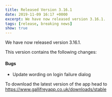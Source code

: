 ```yaml
---
title: Released Version 3.16.1
date: 2019-11-09 16:17 +0000
excerpt: We have now released version 3.16.1.
tags: [release, breaking news]
show: true
---
```


We have now released version 3.16.1.

This version contains the following changes:

#### Bugs

* Update wording on login failure dialog


To download the latest version of the app head to <https://www.gallifreyapp.co.uk/downloads/stable>
